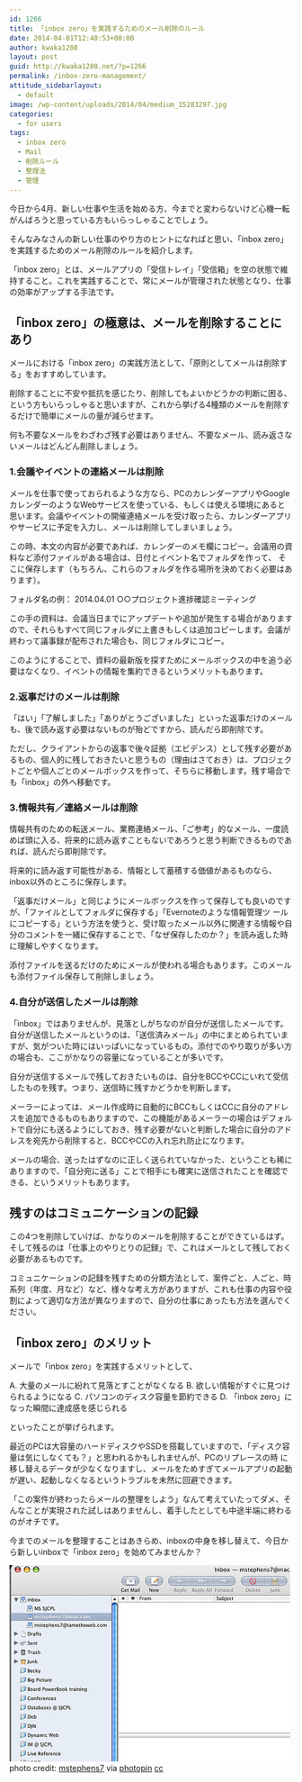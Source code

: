 ```yaml
---
id: 1266
title: 「inbox zero」を実践するためのメール削除のルール
date: 2014-04-01T12:40:53+00:00
author: kwaka1208
layout: post
guid: http://kwaka1208.net/?p=1266
permalink: /inbox-zero-management/
attitude_sidebarlayout:
  - default
image: /wp-content/uploads/2014/04/medium_15283297.jpg
categories:
  - for users
tags:
  - inbox zero
  - Mail
  - 削除ルール
  - 整理法
  - 管理
---
```

今日から4月、新しい仕事や生活を始める方、今までと変わらないけど心機一転がんばろうと思っている方もいらっしゃることでしょう。

そんなみなさんの新しい仕事のやり方のヒントになればと思い、「inbox zero」を実践するためのメール削除のルールを紹介します。

「inbox zero」とは、メールアプリの「受信トレイ」「受信箱」を空の状態で維持すること。これを実践することで、常にメールが管理された状態となり、仕事の効率がアップする手法です。

## 「inbox zero」の極意は、メールを削除することにあり

メールにおける「inbox zero」の実践方法として、「原則としてメールは削除する」をおすすめしています。

削除することに不安や抵抗を感じたり、削除してもよいかどうかの判断に困る、という方もいらっしゃると思いますが、これから挙げる4種類のメールを削除するだけで簡単にメールの量が減らせます。

何も不要なメールをわざわざ残す必要はありません、不要なメール、読み返さないメールはどんどん削除しましょう。

### 1.会議やイベントの連絡メールは削除
メールを仕事で使っておられるような方なら、PCのカレンダーアプリやGoogleカレンダーのようなWebサービスを使っている、もしくは使える環境にあると思います。会議やイベントの開催連絡メールを受け取ったら、カレンダーアプリやサービスに予定を入力し、メールは削除してしまいましょう。

この時、本文の内容が必要であれば、カレンダーのメモ欄にコピー。会議用の資料など添付ファイルがある場合は、日付とイベント名でフォルダを作って、
そこに保存します（もちろん、これらのフォルダを作る場所を決めておく必要はあります）。

フォルダ名の例：
2014.04.01 ○○プロジェクト進捗確認ミーティング

この手の資料は、会議当日までにアップデートや追加が発生する場合がありますので、それらもすべて同じフォルダに上書きもしくは追加コピーします。会議が終わって議事録が配布された場合も、同じフォルダにコピー。

このようにすることで、資料の最新版を探すためにメールボックスの中を追う必要はなくなり、イベントの情報を集約できるというメリットもあります。

### 2.返事だけのメールは削除
「はい」「了解しました」「ありがとうございました」といった返事だけのメールも、後で読み返す必要はないものが殆どですから、読んだら即削除です。

ただし、クライアントからの返事で後々証拠（エビデンス）として残す必要があるもの、個人的に残しておきたいと思うもの（理由はさておき）は、プロジェクトごとや個人ごとのメールボックスを作って、そちらに移動します。残す場合でも「inbox」の外へ移動です。

### 3.情報共有／連絡メールは削除
情報共有のための転送メール、業務連絡メール、「ご参考」的なメール、一度読めば頭に入る、将来的に読み返すこともないであろうと思う判断できるものであれば、読んだら即削除です。

将来的に読み返す可能性がある、情報として蓄積する価値があるものなら、inbox以外のところに保存します。

「返事だけメール」と同じようにメールボックスを作って保存しても良いのですが、「ファイルとしてフォルダに保存する」「Evernoteのような情報管理ツ
ールにコピーする」という方法を使うと、受け取ったメール以外に関連する情報や自分のコメントを一緒に保存することで、「なぜ保存したのか？」を読み返した時に理解しやすくなります。

添付ファイルを送るだけのためにメールが使われる場合もあります。このメールも添付ファイル保存して削除しましょう。

### 4.自分が送信したメールは削除
「inbox」ではありませんが、見落としがちなのが自分が送信したメールです。
自分が送信したメールというのは、「送信済みメール」の中にまとめられていますが、気がついた時にはいっぱいになっているもの。添付でのやり取りが多い方の場合も、ここがかなりの容量になっていることが多いです。

自分が送信するメールで残しておきたいものは、自分をBCCやCCにいれて受信したものを残す。つまり、送信時に残すかどうかを判断します。

メーラーによっては、メール作成時に自動的にBCCもしくはCCに自分のアドレスを追加できるものもありますので、この機能があるメーラーの場合はデフォルトで自分にも送るようにしておき、残す必要がないと判断した場合に自分のアドレスを宛先から削除すると、BCCやCCの入れ忘れ防止になります。

メールの場合、送ったはずなのに正しく送られていなかった、ということも稀にありますので、「自分宛に送る」ことで相手にも確実に送信されたことを確認できる、というメリットもあります。

## 残すのはコミュニケーションの記録

この4つを削除していけば、かなりのメールを削除することができているはず。
そして残るのは「仕事上のやりとりの記録」で、これはメールとして残しておく必要があるものです。

コミュニケーションの記録を残すための分類方法として、案件ごと、人ごと、時系列（年度、月など）など、様々な考え方がありますが、これも仕事の内容や役割によって適切な方法が異なりますので、自分の仕事にあったも方法を選んでください。

## 「inbox zero」のメリット

メールで「inbox zero」を実践するメリットとして、

A. 大量のメールに紛れて見落とすことがなくなる
B. 欲しい情報がすぐに見つけられるようになる
C. パソコンのディスク容量を節約できる
D. 「inbox zero」になった瞬間に達成感を感じられる

といったことが挙げられます。

最近のPCは大容量のハードディスクやSSDを搭載していますので、「ディスク容量は気にしなくても？」と思われるかもしれませんが、PCのリプレースの時
に移し替えるデータが少なくなりますし、メールをためすぎてメールアプリの起動が遅い、起動しなくなるというトラブルを未然に回避できます。

「この案件が終わったらメールの整理をしよう」なんて考えていたってダメ、そんなことが実現された試しはありませんし、着手したとしても中途半端に終わるのがオチです。

今までのメールを整理することはあきらめ、inboxの中身を移し替えて、今日から新しいinboxで「inbox zero」を始めてみませんか？

<img src="/assets/images/2014/04/medium_15283297.jpg" alt="inbox zero" width="500" height="349" class="alignnone size-full wp-image-1268" />
photo credit: <a href="http://www.flickr.com/photos/michaelsphotos/15283297/">mstephens7</a> via <a href="http://photopin.com">photopin</a> <a href="http://creativecommons.org/licenses/by-nc-sa/2.0/">cc</a>

